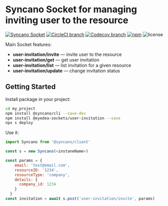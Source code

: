 # Syncano Socket for managing inviting user to the resource

[![Syncano Socket](https://img.shields.io/badge/syncano-socket-blue.svg)](https://syncano.io)
[![CircleCI branch](https://img.shields.io/circleci/project/github/eyedea-io/syncano-socket-user-invitation/master.svg)](https://circleci.com/gh/eyedea-io/syncano-socket-user-invitation/tree/master)
[![Codecov branch](https://img.shields.io/codecov/c/github/eyedea-io/syncano-socket-user-invitation/master.svg)](https://codecov.io/gh/eyedea-io/syncano-socket-simple-user-invitation)
[![npm](https://img.shields.io/npm/dw/@eyedea-sockets/user-invitation.svg)](https://www.npmjs.com/package/@eyedea-sockets/user-invitation)
![license](https://img.shields.io/github/license/eyedea-io/syncano-socket-user-invitation.svg)

Main Socket features:

* **user-invitation/invite** — invite user to the resource
* **user-invitation/get** — get user invitation
* **user-invitation/list** — list invitation for a given resource
* **user-invitation/update** — change invitation status

## Getting Started

Install package in your project:

```sh
cd my_project
npm install @syncano/cli --save-dev
npm install @eyedea-sockets/user-invitation --save
npx s deploy
```

Use it:

```js
import Syncano from '@syncano/client'

const s = new Syncano(<instaneName>)

const params = {
    email: 'test@email.com',
    resourceID: '1234',
    resourceType: 'company',
    details: {
      company_id: 1234
    }
  }
const invitation = await s.post('user-invitation/invite', params)
```
